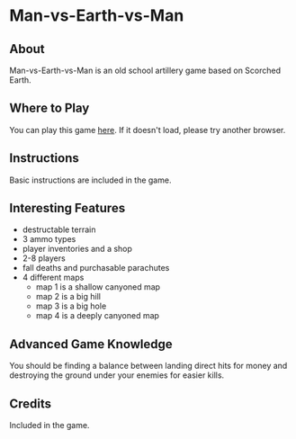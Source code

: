 # Man-vs-Earth-vs-Man

## About

Man-vs-Earth-vs-Man is an old school artillery game based on Scorched Earth.

## Where to Play

You can play this game [here](https://AFresnedo.github.io/man-vs-earth-vs-man).
If it doesn't load, please try another browser.

## Instructions

Basic instructions are included in the game.

## Interesting Features

* destructable terrain
* 3 ammo types
* player inventories and a shop
* 2-8 players
* fall deaths and purchasable parachutes
* 4 different maps
    * map 1 is a shallow canyoned map
    * map 2 is a big hill
    * map 3 is a big hole
    * map 4 is a deeply canyoned map

## Advanced Game Knowledge

You should be finding a balance between landing direct hits for money and
destroying the ground under your enemies for easier kills.

## Credits

Included in the game.

